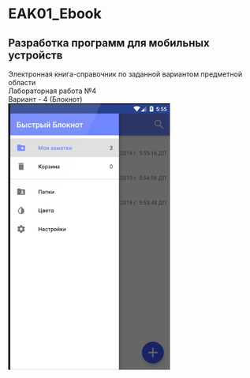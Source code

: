 # EAK01_Ebook
## Разработка программ для мобильных устройств

Электронная книга-справочник по заданной вариантом предметной области  
Лабораторная работа №4  
Вариант - 4 (Блокнот)  
![Screenshot_1](Screenshot_1.png)
